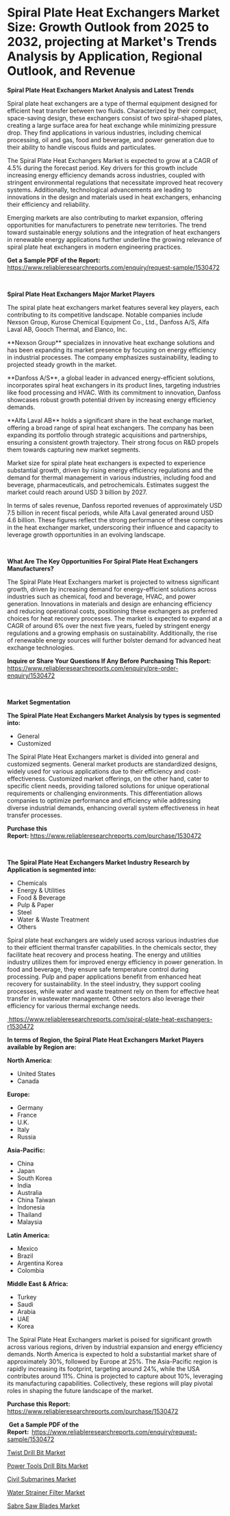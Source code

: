 <p><h1>Spiral Plate Heat Exchangers Market Size: Growth Outlook from 2025 to 2032, projecting at Market's Trends Analysis by Application, Regional Outlook, and Revenue</h1></p><p><strong>Spiral Plate Heat Exchangers Market Analysis and Latest Trends</strong></p>
<p><p>Spiral plate heat exchangers are a type of thermal equipment designed for efficient heat transfer between two fluids. Characterized by their compact, space-saving design, these exchangers consist of two spiral-shaped plates, creating a large surface area for heat exchange while minimizing pressure drop. They find applications in various industries, including chemical processing, oil and gas, food and beverage, and power generation due to their ability to handle viscous fluids and particulates.</p><p>The Spiral Plate Heat Exchangers Market is expected to grow at a CAGR of 4.5% during the forecast period. Key drivers for this growth include increasing energy efficiency demands across industries, coupled with stringent environmental regulations that necessitate improved heat recovery systems. Additionally, technological advancements are leading to innovations in the design and materials used in heat exchangers, enhancing their efficiency and reliability.</p><p>Emerging markets are also contributing to market expansion, offering opportunities for manufacturers to penetrate new territories. The trend toward sustainable energy solutions and the integration of heat exchangers in renewable energy applications further underline the growing relevance of spiral plate heat exchangers in modern engineering practices.</p></p>
<p><strong>Get a Sample PDF of the Report:&nbsp;</strong> <a href="https://www.reliableresearchreports.com/enquiry/request-sample/1530472?utm_campaign=12&utm_medium=2&utm_source=Github&utm_content=ia&utm_term=18022025&utm_id=spiral-plate-heat-exchangers">https://www.reliableresearchreports.com/enquiry/request-sample/1530472</a></p>
<p>&nbsp;</p>
<p><strong>Spiral Plate Heat Exchangers Major Market Players</strong></p>
<p><p>The spiral plate heat exchangers market features several key players, each contributing to its competitive landscape. Notable companies include Nexson Group, Kurose Chemical Equipment Co., Ltd., Danfoss A/S, Alfa Laval AB, Gooch Thermal, and Elanco, Inc. </p><p>**Nexson Group** specializes in innovative heat exchange solutions and has been expanding its market presence by focusing on energy efficiency in industrial processes. The company emphasizes sustainability, leading to projected steady growth in the market.</p><p>**Danfoss A/S**, a global leader in advanced energy-efficient solutions, incorporates spiral heat exchangers in its product lines, targeting industries like food processing and HVAC. With its commitment to innovation, Danfoss showcases robust growth potential driven by increasing energy efficiency demands.</p><p>**Alfa Laval AB** holds a significant share in the heat exchange market, offering a broad range of spiral heat exchangers. The company has been expanding its portfolio through strategic acquisitions and partnerships, ensuring a consistent growth trajectory. Their strong focus on R&D propels them towards capturing new market segments.</p><p>Market size for spiral plate heat exchangers is expected to experience substantial growth, driven by rising energy efficiency regulations and the demand for thermal management in various industries, including food and beverage, pharmaceuticals, and petrochemicals. Estimates suggest the market could reach around USD 3 billion by 2027.</p><p>In terms of sales revenue, Danfoss reported revenues of approximately USD 7.5 billion in recent fiscal periods, while Alfa Laval generated around USD 4.6 billion. These figures reflect the strong performance of these companies in the heat exchanger market, underscoring their influence and capacity to leverage growth opportunities in an evolving landscape.</p></p>
<p>&nbsp;</p>
<p><strong>What Are The Key Opportunities For Spiral Plate Heat Exchangers Manufacturers?</strong></p>
<p><p>The Spiral Plate Heat Exchangers market is projected to witness significant growth, driven by increasing demand for energy-efficient solutions across industries such as chemical, food and beverage, HVAC, and power generation. Innovations in materials and design are enhancing efficiency and reducing operational costs, positioning these exchangers as preferred choices for heat recovery processes. The market is expected to expand at a CAGR of around 6% over the next five years, fueled by stringent energy regulations and a growing emphasis on sustainability. Additionally, the rise of renewable energy sources will further bolster demand for advanced heat exchange technologies.</p></p>
<p><strong>Inquire or Share Your Questions If Any Before Purchasing This Report:</strong> <a href="https://www.reliableresearchreports.com/enquiry/pre-order-enquiry/1530472?utm_campaign=12&utm_medium=2&utm_source=Github&utm_content=ia&utm_term=18022025&utm_id=spiral-plate-heat-exchangers">https://www.reliableresearchreports.com/enquiry/pre-order-enquiry/1530472</a></p>
<p>&nbsp;</p>
<p><strong>Market Segmentation</strong></p>
<p><strong>The Spiral Plate Heat Exchangers Market Analysis by types is segmented into:</strong></p>
<p><ul><li>General</li><li>Customized</li></ul></p>
<p><p>The Spiral Plate Heat Exchangers market is divided into general and customized segments. General market products are standardized designs, widely used for various applications due to their efficiency and cost-effectiveness. Customized market offerings, on the other hand, cater to specific client needs, providing tailored solutions for unique operational requirements or challenging environments. This differentiation allows companies to optimize performance and efficiency while addressing diverse industrial demands, enhancing overall system effectiveness in heat transfer processes.</p></p>
<p><strong>Purchase this Report:&nbsp;</strong><a href="https://www.reliableresearchreports.com/purchase/1530472?utm_campaign=12&utm_medium=2&utm_source=Github&utm_content=ia&utm_term=18022025&utm_id=spiral-plate-heat-exchangers">https://www.reliableresearchreports.com/purchase/1530472</a></p>
<p>&nbsp;</p>
<p><strong>The Spiral Plate Heat Exchangers Market Industry Research by Application is segmented into:</strong></p>
<p><ul><li>Chemicals</li><li>Energy & Utilities</li><li>Food & Beverage</li><li>Pulp & Paper</li><li>Steel</li><li>Water & Waste Treatment</li><li>Others</li></ul></p>
<p><p>Spiral plate heat exchangers are widely used across various industries due to their efficient thermal transfer capabilities. In the chemicals sector, they facilitate heat recovery and process heating. The energy and utilities industry utilizes them for improved energy efficiency in power generation. In food and beverage, they ensure safe temperature control during processing. Pulp and paper applications benefit from enhanced heat recovery for sustainability. In the steel industry, they support cooling processes, while water and waste treatment rely on them for effective heat transfer in wastewater management. Other sectors also leverage their efficiency for various thermal exchange needs.</p></p>
<p><a href="https://www.reliableresearchreports.com/spiral-plate-heat-exchangers-r1530472?utm_campaign=12&utm_medium=2&utm_source=Github&utm_content=ia&utm_term=18022025&utm_id=spiral-plate-heat-exchangers">&nbsp;https://www.reliableresearchreports.com/spiral-plate-heat-exchangers-r1530472</a></p>
<p><strong>In terms of Region, the Spiral Plate Heat Exchangers Market Players available by Region are:</strong></p>
<p>
    <p> <strong> North America: </strong>
        <ul>
            <li>United States</li>
            <li>Canada</li>
        </ul>
        </p> 
    <p> <strong> Europe: </strong>
        <ul>
            <li>Germany</li>
            <li>France</li>
            <li>U.K.</li>
            <li>Italy</li>
            <li>Russia</li>
        </ul>
        </p> 
    <p> <strong> Asia-Pacific: </strong>
        <ul>
            <li>China</li>
            <li>Japan</li>
            <li>South Korea</li>
            <li>India</li>
            <li>Australia</li>
            <li>China Taiwan</li>
            <li>Indonesia</li>
            <li>Thailand</li>
            <li>Malaysia</li>
        </ul>
        </p> 
    <p> <strong> Latin America: </strong>
        <ul>
            <li>Mexico</li>
            <li>Brazil</li>
            <li>Argentina Korea</li>
            <li>Colombia</li>
        </ul>
        </p> 
    <p> <strong> Middle East & Africa: </strong>
        <ul>
            <li>Turkey</li>
            <li>Saudi</li>
            <li>Arabia</li>
            <li>UAE</li>
            <li>Korea</li>
        </ul>
    </p>
    </p>
<p><p>The Spiral Plate Heat Exchangers market is poised for significant growth across various regions, driven by industrial expansion and energy efficiency demands. North America is expected to hold a substantial market share of approximately 30%, followed by Europe at 25%. The Asia-Pacific region is rapidly increasing its footprint, targeting around 24%, while the USA contributes around 11%. China is projected to capture about 10%, leveraging its manufacturing capabilities. Collectively, these regions will play pivotal roles in shaping the future landscape of the market.</p></p>
<p><strong>Purchase this Report: </strong><a href="https://www.reliableresearchreports.com/purchase/1530472?utm_campaign=12&utm_medium=2&utm_source=Github&utm_content=ia&utm_term=18022025&utm_id=spiral-plate-heat-exchangers">https://www.reliableresearchreports.com/purchase/1530472</a></p>
<p>&nbsp;<strong>Get a Sample PDF of the Report:&nbsp;&nbsp;</strong><a href="https://www.reliableresearchreports.com/enquiry/request-sample/1530472?utm_campaign=12&utm_medium=2&utm_source=Github&utm_content=ia&utm_term=18022025&utm_id=spiral-plate-heat-exchangers">https://www.reliableresearchreports.com/enquiry/request-sample/1530472</a></p>
<p><strong></strong></p>
<p><p><a href="https://github.com/sadithsondah72/Market-Research-Report-List-1/blob/main/twist-drill-bit-market.md?utm_campaign=12&utm_medium=2&utm_source=Github&utm_content=ia&utm_term=18022025&utm_id=spiral-plate-heat-exchangers">Twist Drill Bit Market</a></p><p><a href="https://github.com/mshiradeth/Market-Research-Report-List-1/blob/main/power-tools-drill-bits-market.md?utm_campaign=12&utm_medium=2&utm_source=Github&utm_content=ia&utm_term=18022025&utm_id=spiral-plate-heat-exchangers">Power Tools Drill Bits Market</a></p><p><a href="https://github.com/rushanday/Market-Research-Report-List-1/blob/main/civil-submarines-market.md?utm_campaign=12&utm_medium=2&utm_source=Github&utm_content=ia&utm_term=18022025&utm_id=spiral-plate-heat-exchangers">Civil Submarines Market</a></p><p><a href="https://github.com/nemcemakoi/Market-Research-Report-List-1/blob/main/water-strainer-filter-market.md?utm_campaign=12&utm_medium=2&utm_source=Github&utm_content=ia&utm_term=18022025&utm_id=spiral-plate-heat-exchangers">Water Strainer Filter Market</a></p><p><a href="https://github.com/katonmarti489/Market-Research-Report-List-1/blob/main/sabre-saw-blades-market.md?utm_campaign=12&utm_medium=2&utm_source=Github&utm_content=ia&utm_term=18022025&utm_id=spiral-plate-heat-exchangers">Sabre Saw Blades Market</a></p></p>